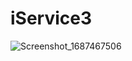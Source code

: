 # iService3
![Screenshot_1687467506](https://github.com/AlexCirstea1/iService3/assets/101118765/6f1b4f12-c69c-4843-a309-90cbd15c5b59)
